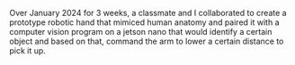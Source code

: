 Over January 2024 for 3 weeks, a classmate and I collaborated to create a prototype robotic hand that mimiced human anatomy and paired it with a computer vision program on a jetson nano that would identify a certain object and based on that, command the arm to lower a certain distance to pick it up.
